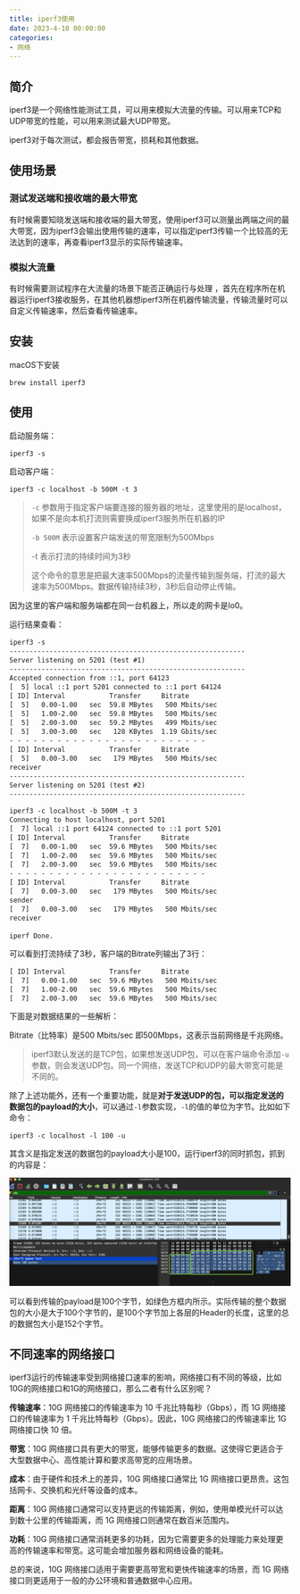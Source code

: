 ```yaml
---
title: iperf3使用
date: 2023-4-10 00:00:00
categories:
- 网络
---
```


## 简介

iperf3是一个网络性能测试工具，可以用来模拟大流量的传输。可以用来TCP和UDP带宽的性能，可以用来测试最大UDP带宽。

iperf3对于每次测试，都会报告带宽，损耗和其他数据。

## 使用场景

### 测试发送端和接收端的最大带宽

有时候需要知晓发送端和接收端的最大带宽，使用iperf3可以测量出两端之间的最大带宽，因为iperf3会输出使用传输的速率，可以指定iperf3传输一个比较高的无法达到的速率，再查看iperf3显示的实际传输速率。

### 模拟大流量

有时候需要测试程序在大流量的场景下能否正确运行与处理 ，首先在程序所在机器运行iperf3接收服务，在其他机器想iperf3所在机器传输流量，传输流量时可以自定义传输速率，然后查看传输速率。

## 安装

macOS下安装

```shell
brew install iperf3
```

## 使用

启动服务端：

```shell
iperf3 -s
```

启动客户端：

```
iperf3 -c localhost -b 500M -t 3
```

> `-c` 参数用于指定客户端要连接的服务器的地址，这里使用的是localhost，如果不是向本机打流则需要换成iperf3服务所在机器的IP
>
> `-b 500M` 表示设置客户端发送的带宽限制为500Mbps
>
> -t 表示打流的持续时间为3秒
>
> 这个命令的意思是把最大速率500Mbps的流量传输到服务端，打流的最大速率为500Mbps。数据传输持续3秒，3秒后自动停止传输。

因为这里的客户端和服务端都在同一台机器上，所以走的网卡是lo0。

运行结果查看：

```shell
iperf3 -s                                              
-----------------------------------------------------------
Server listening on 5201 (test #1)
-----------------------------------------------------------
Accepted connection from ::1, port 64123
[  5] local ::1 port 5201 connected to ::1 port 64124
[ ID] Interval           Transfer     Bitrate
[  5]   0.00-1.00   sec  59.8 MBytes   500 Mbits/sec
[  5]   1.00-2.00   sec  59.8 MBytes   500 Mbits/sec
[  5]   2.00-3.00   sec  59.2 MBytes   499 Mbits/sec
[  5]   3.00-3.00   sec   128 KBytes  1.19 Gbits/sec
- - - - - - - - - - - - - - - - - - - - - - - - -
[ ID] Interval           Transfer     Bitrate
[  5]   0.00-3.00   sec   179 MBytes   500 Mbits/sec                  receiver
-----------------------------------------------------------
Server listening on 5201 (test #2)
-----------------------------------------------------------
```

```shell
iperf3 -c localhost -b 500M -t 3          
Connecting to host localhost, port 5201
[  7] local ::1 port 64124 connected to ::1 port 5201
[ ID] Interval           Transfer     Bitrate
[  7]   0.00-1.00   sec  59.6 MBytes   500 Mbits/sec
[  7]   1.00-2.00   sec  59.6 MBytes   500 Mbits/sec
[  7]   2.00-3.00   sec  59.6 MBytes   500 Mbits/sec
- - - - - - - - - - - - - - - - - - - - - - - - -
[ ID] Interval           Transfer     Bitrate
[  7]   0.00-3.00   sec   179 MBytes   500 Mbits/sec                  sender
[  7]   0.00-3.00   sec   179 MBytes   500 Mbits/sec                  receiver

iperf Done.
```

可以看到打流持续了3秒，客户端的Bitrate列输出了3行：

```shell
[ ID] Interval           Transfer     Bitrate
[  7]   0.00-1.00   sec  59.6 MBytes   500 Mbits/sec
[  7]   1.00-2.00   sec  59.6 MBytes   500 Mbits/sec
[  7]   2.00-3.00   sec  59.6 MBytes   500 Mbits/sec
```

下面是对数据结果的一些解析：

Bitrate（比特率）是500 Mbits/sec 即500Mbps，这表示当前网络是千兆网络。

> iperf3默认发送的是TCP包，如果想发送UDP包，可以在客户端命令添加`-u`参数，则会发送UDP包。同一个网络，发送TCP和UDP的最大带宽可能是不同的。

除了上述功能外，还有一个重要功能，就是**对于发送UDP的包，可以指定发送的数据包的payload的大小**，可以通过`-l`参数实现，`-l`的值的单位为字节。比如如下命令：

```shell
iperf3 -c localhost -l 100 -u
```

其含义是指定发送的数据包的payload大小是100，运行iperf3的同时抓包，抓到的内容是：

![image-20240424105616301](../images/image-20240424105616301.png)

可以看到传输的payload是100个字节，如绿色方框内所示。实际传输的整个数据包的大小是大于100个字节的，是100个字节加上各层的Header的长度，这里的总的数据包大小是152个字节。

## 不同速率的网络接口

iperf3运行的传输速率受到网络接口速率的影响，网络接口有不同的等级，比如10G的网络接口和1G的网络接口，那么二者有什么区别呢？

**传输速率**：10G 网络接口的传输速率为 10 千兆比特每秒（Gbps），而 1G 网络接口的传输速率为 1 千兆比特每秒（Gbps）。因此，10G 网络接口的传输速率比 1G 网络接口快 10 倍。

**带宽**：10G 网络接口具有更大的带宽，能够传输更多的数据。这使得它更适合于大型数据中心、高性能计算和要求高带宽的应用场景。

**成本**：由于硬件和技术上的差异，10G 网络接口通常比 1G 网络接口更昂贵。这包括网卡、交换机和光纤等设备的成本。

**距离**：10G 网络接口通常可以支持更远的传输距离，例如，使用单模光纤可以达到数十公里的传输距离，而 1G 网络接口则通常在数百米范围内。

**功耗**：10G 网络接口通常消耗更多的功耗，因为它需要更多的处理能力来处理更高的传输速率和带宽。这可能会增加服务器和网络设备的能耗。

总的来说，10G 网络接口适用于需要更高带宽和更快传输速率的场景，而 1G 网络接口则更适用于一般的办公环境和普通数据中心应用。

